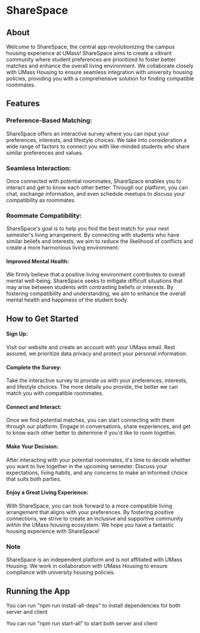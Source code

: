 # ShareSpace
## About
Welcome to ShareSpace, the central app revolutionizing the campus housing experience at UMass! ShareSpace aims to create a vibrant community where student preferences are prioritized to foster better matches and enhance the overall living environment. We collaborate closely with UMass Housing to ensure seamless integration with university housing policies, providing you with a comprehensive solution for finding compatible roommates.

## Features

### Preference-Based Matching: 
ShareSpace offers an interactive survey where you can input your preferences, interests, and lifestyle choices. We take into consideration a wide range of factors to connect you with like-minded students who share similar preferences and values.

### Seamless Interaction: 
Once connected with potential roommates, ShareSpace enables you to interact and get to know each other better. Through our platform, you can chat, exchange information, and even schedule meetups to discuss your compatibility as roommates.

### Roommate Compatibility: 
ShareSpace's goal is to help you find the best match for your next semester's living arrangement. By connecting with students who have similar beliefs and interests, we aim to reduce the likelihood of conflicts and create a more harmonious living environment.

#### Improved Mental Health: 
We firmly believe that a positive living environment contributes to overall mental well-being. ShareSpace seeks to mitigate difficult situations that may arise between students with contrasting beliefs or interests. By fostering compatibility and understanding, we aim to enhance the overall mental health and happiness of the student body.

## How to Get Started

#### Sign Up: 
Visit our website and create an account with your UMass email. Rest assured, we prioritize data privacy and protect your personal information.

#### Complete the Survey: 
Take the interactive survey to provide us with your preferences, interests, and lifestyle choices. The more details you provide, the better we can match you with compatible roommates.

#### Connect and Interact: 
Once we find potential matches, you can start connecting with them through our platform. Engage in conversations, share experiences, and get to know each other better to determine if you'd like to room together.

#### Make Your Decision: 
After interacting with your potential roommates, it's time to decide whether you want to live together in the upcoming semester. Discuss your expectations, living habits, and any concerns to make an informed choice that suits both parties.

#### Enjoy a Great Living Experience: 
With ShareSpace, you can look forward to a more compatible living arrangement that aligns with your preferences. By fostering positive connections, we strive to create an inclusive and supportive community within the UMass housing ecosystem. We hope you have a fantastic housing experience with ShareSpace!

### Note
ShareSpace is an independent platform and is not affiliated with UMass Housing. We work in collaboration with UMass Housing to ensure compliance with university housing policies.

## Running the App

You can run "npm run install-all-deps" to install dependencies for both server and client

You can run "npm run start-all" to start both server and client
